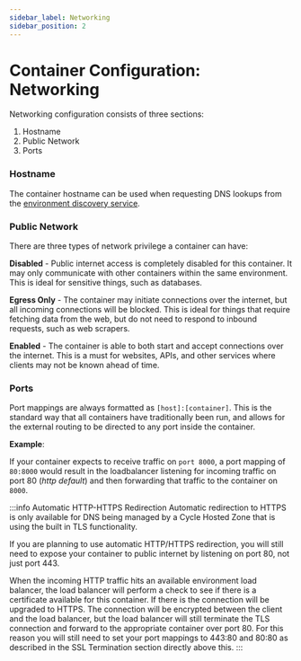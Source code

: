 ```yaml
---
sidebar_label: Networking
sidebar_position: 2
---
```


# Container Configuration: Networking

Networking configuration consists of three sections:

1. Hostname
2. Public Network
3. Ports

### Hostname

The container hostname can be used when requesting DNS lookups from the [environment discovery service](https://docs.cycle.io/docs/environments/services/discovery).

### Public Network

There are three types of network privilege a container can have:

**Disabled** - Public internet access is completely disabled for this container. It may only communicate with other containers within the same environment. This is ideal for sensitive things, such as databases.

**Egress Only** - The container may initiate connections over the internet, but all incoming connections will be blocked. This is ideal for things that require fetching data from the web, but do not need to respond to inbound requests, such as web scrapers.

**Enabled** - The container is able to both start and accept connections over the internet. This is a must for websites, APIs, and other services where clients may not be known ahead of time.

### Ports

Port mappings are always formatted as `[host]:[container]`. This is the standard way that all containers have traditionally been run, and allows for the external routing to be directed to any port inside the container.

**Example**:

If your container expects to receive traffic on `port 8000`, a port mapping of `80:8000` would result in the loadbalancer listening for incoming traffic on port 80 (_http default_) and then forwarding that traffic to the container on `8000`.

:::info Automatic HTTP-HTTPS Redirection
Automatic redirection to HTTPS is only available for DNS being managed by a Cycle Hosted Zone that is using the built in TLS functionality.

If you are planning to use automatic HTTP/HTTPS redirection, you will still need to expose your container to public internet by listening on port 80, not just port 443.

When the incoming HTTP traffic hits an available environment load balancer, the load balancer will perform a check to see if there is a certificate available for this container. If there is the connection will be upgraded to HTTPS. The connection will be encrypted between the client and the load balancer, but the load balancer will still terminate the TLS connection and forward to the appropriate container over port 80. For this reason you will still need to set your port mappings to 443:80 and 80:80 as described in the SSL Termination section directly above this.
:::
